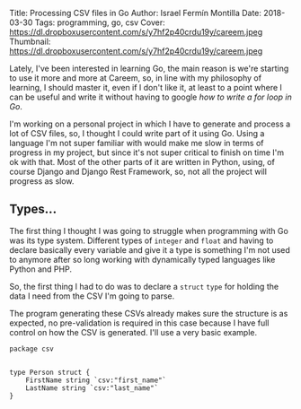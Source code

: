 Title: Processing CSV files in Go
Author: Israel Fermín Montilla
Date: 2018-03-30
Tags: programming, go, csv
Cover: https://dl.dropboxusercontent.com/s/y7hf2p40crdu19y/careem.jpeg
Thumbnail: https://dl.dropboxusercontent.com/s/y7hf2p40crdu19y/careem.jpeg


Lately, I've been interested in learning Go, the main reason is we're starting
to use it more and more at Careem, so, in line with my philosophy of learning,
I should master it, even if I don't like it, at least to a point where I can
be useful and write it without having to google *how to write a for loop in Go*.

I'm working on a personal project in which I have to generate and process a lot
of CSV files, so, I thought I could write part of it using Go. Using a language
I'm not super familiar with would make me slow in terms of progress in my project,
but since it's not super critical to finish on time I'm ok with that. Most of the
other parts of it are written in Python, using, of course Django and Django Rest
Framework, so, not all the project will progress as slow.

## Types...
The first thing I thought I was going to struggle when programming with Go was
its type system. Different types of `integer` and `float` and having to declare
basically every variable and give it a type is something I'm not used to anymore
after so long working with dynamically typed languages like Python and PHP.

So, the first thing I had to do was to declare a `struct` `type` for holding
the data I need from the CSV I'm going to parse.

The program generating these CSVs already makes sure the structure is as expected,
no pre-validation is required in this case because I have full control on how
the CSV is generated. I'll use a very basic example.

```
package csv


type Person struct {
    FirstName string `csv:"first_name"`
    LastName string `csv:"last_name"`
}

```

